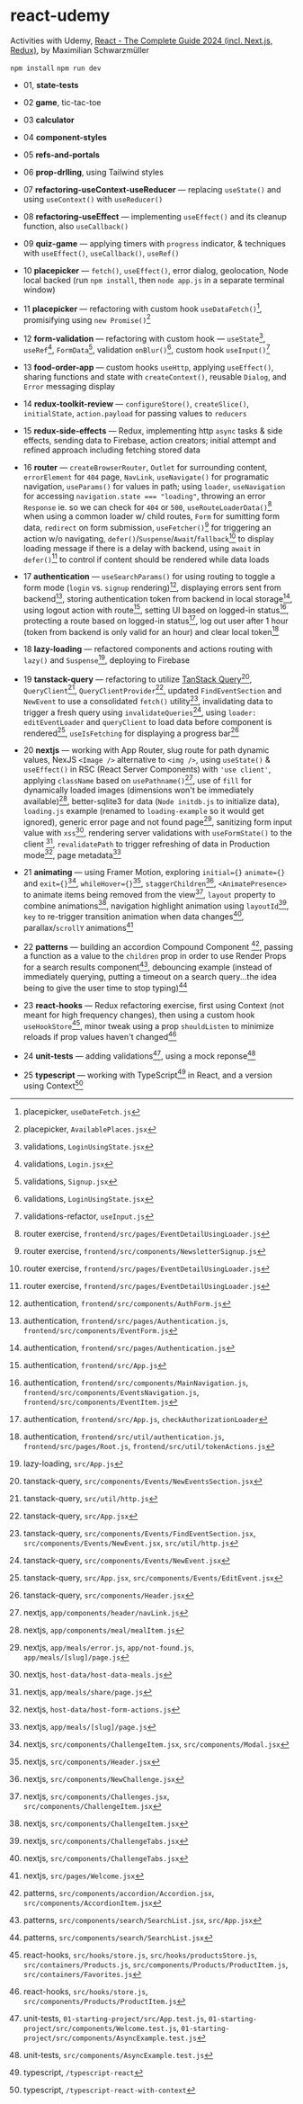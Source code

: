 # react-udemy

Activities with Udemy, [React - The Complete Guide 2024 (incl. Next.js, Redux)](https://www.udemy.com/course/react-the-complete-guide-incl-redux/?couponCode=LEARNNOWPLANS), by Maximilian Schwarzmüller

`npm install`
`npm run dev`

- 01, **state-tests**
- 02 **game**, tic-tac-toe
- 03 **calculator**
- 04 **component-styles**
- 05 **refs-and-portals**
- 06 **prop-drlling**, using Tailwind styles
- 07 **refactoring-useContext-useReducer** &mdash; replacing `useState()` and using `useContext()` with `useReducer()`

- 08 **refactoring-useEffect** &mdash; implementing `useEffect()` and its cleanup function, also `useCallback()`

- 09 **quiz-game** &mdash; applying timers with `progress` indicator, & techniques with `useEffect()`, `useCallback()`, `useRef()`

- 10 **placepicker** &mdash; `fetch()`, `useEffect()`, error dialog, geolocation, Node local backed (run `npm install`, then `node app.js` in a separate terminal window)

- 11 **placepicker** &mdash; refactoring with custom hook `useDataFetch()`[^1], promisifying using `new Promise()`[^2]

- 12 **form-validation** &mdash; refactoring with custom hook &mdash; `useState`[^3], `useRef`[^4], `FormData`[^5], validation `onBlur()`[^6], custom hook `useInput()`[^7]

- 13 **food-order-app** &mdash; custom hooks `useHttp`, applying `useEffect()`, sharing functions and state with `createContext()`, reusable `Dialog`, and `Error` messaging display

- 14 **redux-toolkit-review** &mdash; `configureStore()`, `createSlice()`, `initialState`, `action.payload` for passing values to `reducers`

- 15 **redux-side-effects** &mdash; Redux, implementing http `async` tasks & side effects, sending data to Firebase, action creators; initial attempt and refined approach including fetching stored data

- 16 **router** &mdash; `createBrowserRouter`, `Outlet` for surrounding content, `errorElement` for `404` page, `NavLink`, `useNavigate()` for programatic navigation, `useParams()` for values in path; using `loader`, `useNavigation` for accessing `navigation.state === "loading"`, throwing an error `Response` ie. so we can check for `404` or `500`, `useRouteLoaderData()`[^8] when using a common loader w/ child routes, `Form` for sumitting form data, `redirect` on form submission, `useFetcher()`[^9] for triggering an action w/o navigating, `defer()`/`Suspense`/`Await`/`fallback`[^10] to display loading message if there is a delay with backend, using `await` in `defer()`[^10] to control if content should be rendered while data loads

- 17 **authentication** &mdash; `useSearchParams()` for using routing to toggle a form mode (`login` vs. `signup` rendering)[^11], displaying errors sent from backend[^12], storing authentication token from backend in local storage[^13], using logout action with route[^14], setting UI based on logged-in status[^15], protecting a route based on logged-in status[^16], log out user after 1 hour (token from backend is only valid for an hour) and clear local token[^17]

- 18 **lazy-loading** &mdash; refactored components and actions routing with `lazy()` and `Suspense`[^18], deploying to Firebase

- 19 **tanstack-query** &mdash; refactoring to utilize [TanStack Query](https://tanstack.com/start/latest)[^19], `QueryClient`[^20], `QueryClientProvider`[^21], updated `FindEventSection` and `NewEvent` to use a consolidated `fetch()` utility[^22], invalidating data to trigger a fresh query using `invalidateQueries`[^23], using `loader: editEventLoader` and `queryClient` to load data before component is rendered[^24], `useIsFetching` for displaying a progress bar[^25]

- 20 **nextjs** &mdash; working with App Router, slug route for path dynamic values, NexJS `<Image />` alternative to `<img />`, using `useState()` & `useEffect()` in RSC (React Server Components) with `'use client'`, applying `className` based on `usePathname()`[^26], use of `fill` for dynamically loaded images (dimensions won't be immediately available)[^27], better-sqlite3 for data (`Node initdb.js` to initialize data), `loading.js` example (renamed to `loading-example` so it would get ignored), generic error page and not found page[^28], sanitizing form input value with `xss`[^29], rendering server validations with `useFormState()` to the client [^30], `revalidatePath` to trigger refreshing of data in Production mode[^31], page metadata[^32]

- 21 **animating** &mdash; using Framer Motion, exploring `initial={}` `animate={}` and `exit={}`[^33], `whileHover={}`[^34], `staggerChildren`[^35], `<AnimatePresence>` to animate items being removed from the view[^36], `layout` property to combine animations[^37], navigation highlight animation using `layoutId`[^38], `key` to re-trigger transition animation when data changes[^38], parallax/`scrollY` animations[^39]

- 22 **patterns** &mdash; building an accordion Compound Component [^40], passing a function as a value to the `children` prop in order to use Render Props for a search results component[^41], debouncing example (instead of immediately querying, putting a timeout on a search query...the idea being to give the user time to stop typing)[^42]

- 23 **react-hooks** &mdash; Redux refactoring exercise, first using Context (not meant for high frequency changes), then using a custom hook `useHookStore`[^43], minor tweak using a prop `shouldListen` to minimize reloads if prop values haven't changed[^44]

- 24 **unit-tests** &mdash; adding validations[^45], using a mock reponse[^46]

- 25 **typescript** &mdash; working with TypeScript[^47] in React, and a version using Context[^48]

[^1]: placepicker, `useDateFetch.js`
[^2]: placepicker, `AvailablePlaces.jsx`
[^3]: validations, `LoginUsingState.jsx`
[^4]: validations, `Login.jsx`
[^5]: validations, `Signup.jsx`
[^6]: validations, `LoginUsingState.jsx`
[^7]: validations-refactor, `useInput.js`
[^8]: router exercise, `frontend/src/pages/EventDetailUsingLoader.js`
[^9]: router exercise, `frontend/src/components/NewsletterSignup.js`
[^10]: router exercise, `frontend/src/pages/EventDetailUsingLoader.js`
[^11]: authentication, `frontend/src/components/AuthForm.js`
[^12]: authentication, `frontend/src/pages/Authentication.js`, `frontend/src/components/EventForm.js`
[^13]: authentication, `frontend/src/pages/Authentication.js`
[^14]: authentication, `frontend/src/App.js`
[^15]: authentication, `frontend/src/components/MainNavigation.js`, `frontend/src/components/EventsNavigation.js`, `frontend/src/components/EventItem.js`
[^16]: authentication, `frontend/src/App.js`, `checkAuthorizationLoader`
[^17]: authentication, `frontend/src/util/authentication.js`, `frontend/src/pages/Root.js`, `frontend/src/util/tokenActions.js`
[^18]: lazy-loading, `src/App.js`
[^19]: tanstack-query, `src/components/Events/NewEventsSection.jsx`
[^20]: tanstack-query, `src/util/http.js`
[^21]: tanstack-query, `src/App.jsx`
[^22]: tanstack-query, `src/components/Events/FindEventSection.jsx`, `src/components/Events/NewEvent.jsx`, `src/util/http.js`
[^23]: tanstack-query, `src/components/Events/NewEvent.jsx`
[^24]: tanstack-query, `src/App.jsx`, `src/components/Events/EditEvent.jsx`
[^25]: tanstack-query, `src/components/Header.jsx`
[^26]: nextjs, `app/components/header/navLink.js`
[^27]: nextjs, `app/components/meal/mealItem.js`
[^28]: nextjs, `app/meals/error.js`, `app/not-found.js`, `app/meals/[slug]/page.js`
[^29]: nextjs, `host-data/host-data-meals.js`
[^30]: nextjs, `app/meals/share/page.js`
[^31]: nextjs, `host-data/host-form-actions.js`
[^32]: nextjs, `app/meals/[slug]/page.js`
[^33]: nextjs, `src/components/ChallengeItem.jsx`, `src/components/Modal.jsx`
[^34]: nextjs, `src/components/Header.jsx`
[^35]: nextjs, `src/components/NewChallenge.jsx`
[^36]: nextjs, `src/components/Challenges.jsx`, `src/components/ChallengeItem.jsx`
[^37]: nextjs, `src/components/ChallengeItem.jsx`
[^38]: nextjs, `src/components/ChallengeTabs.jsx`
[^39]: nextjs, `src/pages/Welcome.jsx`
[^40]: patterns, `src/components/accordion/Accordion.jsx`, `src/components/AccordionItem.jsx`
[^41]: patterns, `src/components/search/SearchList.jsx`, `src/App.jsx`
[^42]: patterns, `src/components/search/SearchList.jsx`
[^43]: react-hooks, `src/hooks/store.js`, `src/hooks/productsStore.js`, `src/containers/Products.js`, `src/components/Products/ProductItem.js`, `src/containers/Favorites.js`
[^44]: react-hooks, `src/hooks/store.js`, `src/components/Products/ProductItem.js`
[^45]: unit-tests, `01-starting-project/src/App.test.js`, `01-starting-project/src/components/Welcome.test.js`, `01-starting-project/src/components/AsyncExample.test.js`
[^46]: unit-tests, `src/components/AsyncExample.test.js`
[^47]: typescript, `/typescript-react`
[^48]: typescript, `/typescript-react-with-context`
